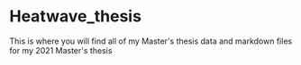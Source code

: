 # Heatwave_thesis
This is where you will find all of my Master's thesis data and markdown files for my 2021 Master's thesis
